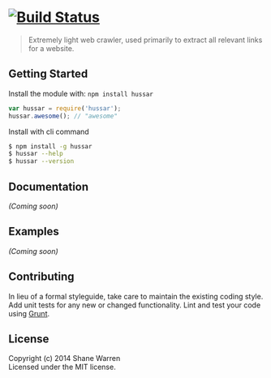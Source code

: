 #  [![Build Status](https://secure.travis-ci.org/shanewwarren/hussar.png?branch=master)](http://travis-ci.org/shanewwarren/hussar)

> Extremely light web crawler, used primarily to extract all relevant links for a website.


## Getting Started

Install the module with: `npm install hussar`

```js
var hussar = require('hussar');
hussar.awesome(); // "awesome"
```

Install with cli command

```sh
$ npm install -g hussar
$ hussar --help
$ hussar --version
```




## Documentation

_(Coming soon)_


## Examples

_(Coming soon)_


## Contributing

In lieu of a formal styleguide, take care to maintain the existing coding style. Add unit tests for any new or changed functionality. Lint and test your code using [Grunt](http://gruntjs.com).


## License

Copyright (c) 2014 Shane Warren  
Licensed under the MIT license.
